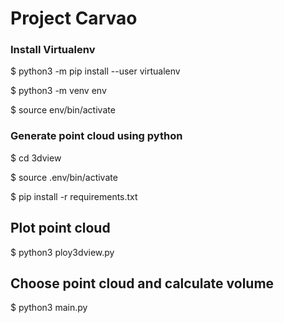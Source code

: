 # Project Carvao # 
### Install Virtualenv
$ python3 -m pip install --user virtualenv

$ python3 -m venv env

$ source env/bin/activate

### Generate point cloud using python
$ cd 3dview

$ source .env/bin/activate

$ pip install -r requirements.txt

## Plot point cloud
$ python3 ploy3dview.py

## Choose point cloud and calculate volume
$ python3 main.py

